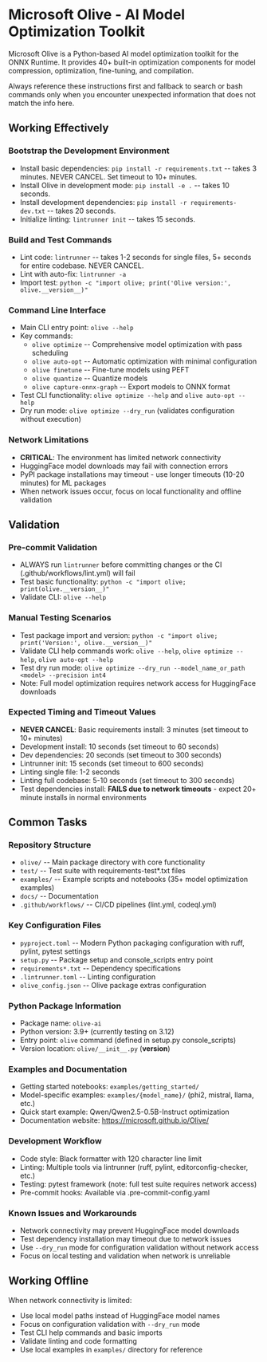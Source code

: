 # Microsoft Olive - AI Model Optimization Toolkit

Microsoft Olive is a Python-based AI model optimization toolkit for the ONNX Runtime. It provides 40+ built-in optimization components for model compression, optimization, fine-tuning, and compilation.

Always reference these instructions first and fallback to search or bash commands only when you encounter unexpected information that does not match the info here.

## Working Effectively

### Bootstrap the Development Environment
- Install basic dependencies: `pip install -r requirements.txt` -- takes 3 minutes. NEVER CANCEL. Set timeout to 10+ minutes.
- Install Olive in development mode: `pip install -e .` -- takes 10 seconds.
- Install development dependencies: `pip install -r requirements-dev.txt` -- takes 20 seconds.
- Initialize linting: `lintrunner init` -- takes 15 seconds.

### Build and Test Commands
- Lint code: `lintrunner` -- takes 1-2 seconds for single files, 5+ seconds for entire codebase. NEVER CANCEL.
- Lint with auto-fix: `lintrunner -a`
- Import test: `python -c "import olive; print('Olive version:', olive.__version__)"`

### Command Line Interface
- Main CLI entry point: `olive --help`
- Key commands:
  - `olive optimize` -- Comprehensive model optimization with pass scheduling
  - `olive auto-opt` -- Automatic optimization with minimal configuration  
  - `olive finetune` -- Fine-tune models using PEFT
  - `olive quantize` -- Quantize models
  - `olive capture-onnx-graph` -- Export models to ONNX format
- Test CLI functionality: `olive optimize --help` and `olive auto-opt --help`
- Dry run mode: `olive optimize --dry_run` (validates configuration without execution)

### Network Limitations
- **CRITICAL**: The environment has limited network connectivity
- HuggingFace model downloads may fail with connection errors
- PyPI package installations may timeout - use longer timeouts (10-20 minutes) for ML packages
- When network issues occur, focus on local functionality and offline validation

## Validation

### Pre-commit Validation
- ALWAYS run `lintrunner` before committing changes or the CI (.github/workflows/lint.yml) will fail
- Test basic functionality: `python -c "import olive; print(olive.__version__)"`
- Validate CLI: `olive --help`

### Manual Testing Scenarios
- Test package import and version: `python -c "import olive; print('Version:', olive.__version__)"`
- Validate CLI help commands work: `olive --help`, `olive optimize --help`, `olive auto-opt --help`
- Test dry run mode: `olive optimize --dry_run --model_name_or_path <model> --precision int4`
- Note: Full model optimization requires network access for HuggingFace downloads

### Expected Timing and Timeout Values
- **NEVER CANCEL**: Basic requirements install: 3 minutes (set timeout to 10+ minutes)
- Development install: 10 seconds (set timeout to 60 seconds)
- Dev dependencies: 20 seconds (set timeout to 300 seconds)
- Lintrunner init: 15 seconds (set timeout to 600 seconds)
- Linting single file: 1-2 seconds
- Linting full codebase: 5-10 seconds (set timeout to 300 seconds)
- Test dependencies install: **FAILS due to network timeouts** - expect 20+ minute installs in normal environments

## Common Tasks

### Repository Structure
- `olive/` -- Main package directory with core functionality
- `test/` -- Test suite with requirements-test*.txt files
- `examples/` -- Example scripts and notebooks (35+ model optimization examples)
- `docs/` -- Documentation
- `.github/workflows/` -- CI/CD pipelines (lint.yml, codeql.yml)

### Key Configuration Files
- `pyproject.toml` -- Modern Python packaging configuration with ruff, pylint, pytest settings
- `setup.py` -- Package setup and console_scripts entry point
- `requirements*.txt` -- Dependency specifications
- `.lintrunner.toml` -- Linting configuration
- `olive_config.json` -- Olive package extras configuration

### Python Package Information
- Package name: `olive-ai`
- Python version: 3.9+ (currently testing on 3.12)
- Entry point: `olive` command (defined in setup.py console_scripts)
- Version location: `olive/__init__.py` (__version__)

### Examples and Documentation
- Getting started notebooks: `examples/getting_started/`
- Model-specific examples: `examples/{model_name}/` (phi2, mistral, llama, etc.)
- Quick start example: Qwen/Qwen2.5-0.5B-Instruct optimization
- Documentation website: https://microsoft.github.io/Olive/

### Development Workflow
- Code style: Black formatter with 120 character line limit
- Linting: Multiple tools via lintrunner (ruff, pylint, editorconfig-checker, etc.)
- Testing: pytest framework (note: full test suite requires network access)
- Pre-commit hooks: Available via .pre-commit-config.yaml

### Known Issues and Workarounds
- Network connectivity may prevent HuggingFace model downloads
- Test dependency installation may timeout due to network issues
- Use `--dry_run` mode for configuration validation without network access
- Focus on local testing and validation when network is unreliable

## Working Offline
When network connectivity is limited:
- Use local model paths instead of HuggingFace model names
- Focus on configuration validation with `--dry_run` mode
- Test CLI help commands and basic imports
- Validate linting and code formatting
- Use local examples in `examples/` directory for reference